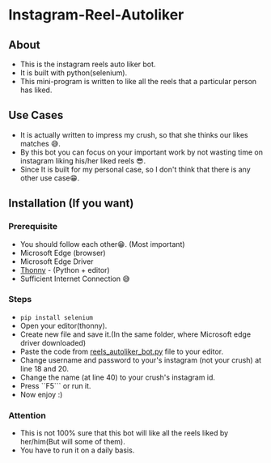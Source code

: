 # Instagram-Reel-Autoliker

## About
- This is the instagram reels auto liker bot. 
- It is built with python(selenium). 
- This mini-program is written to like all the reels that a particular person has liked.

## Use Cases
- It is actually written to impress my crush, so that she thinks our likes matches 😅.
- By this bot you can focus on your important work by not wasting time on instagram liking his/her liked reels 😎.
- Since It is built for my personal case, so I don't think that there is any other use case😁.

## Installation (If you want)
### Prerequisite
- You should follow each other😁. (Most important)
- Microsoft Edge (browser)
- Microsoft Edge Driver
- [Thonny](https://thonny.org/) - (Python + editor)
- Sufficient Internet Connection 😅

### Steps
- ``` pip install selenium ```
- Open your editor(thonny).
- Create new file and save it.(In the same folder, where Microsoft edge driver downloaded)
- Paste the code from [reels_autoliker_bot.py](https://github.com/Kamalkoranga/Instagram-Reel-Autoliker/blob/main/reels_autoliker_bot.py) file to your editor.
- Change username and password to your's instagram (not your crush) at line 18 and 20.
- Change the name (at line 40) to your crush's instagram id.
- Press ``F5``` or run it.
- Now enjoy :)

### Attention
- This is not 100% sure that this bot will like all the reels liked by her/him(But will some of them).
- You have to run it on a daily basis.
